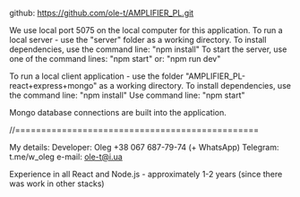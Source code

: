 github: 
https://github.com/ole-t/AMPLIFIER_PL.git


We use local port 5075 on the local computer for this application.
To run a local server - use the "server" folder as a working directory.
To install dependencies, use the command line: "npm install"
To start the server, use one of the command lines:
"npm start"  or:  "npm run dev"


To run a local client application - use the folder "AMPLIFIER_PL-react+express+mongo" as a working directory.
To install dependencies, use the command line: "npm install"
Use command line: "npm start"  

Mongo database connections are built into the application.

//===============================================

My details:
Developer: Oleg 
+38 067 687-79-74  (+ WhatsApp)
Telegram: t.me/w_oleg
e-mail: ole-t@i.ua

Experience in all React and Node.js - approximately 1-2 years (since there was work in other stacks)
